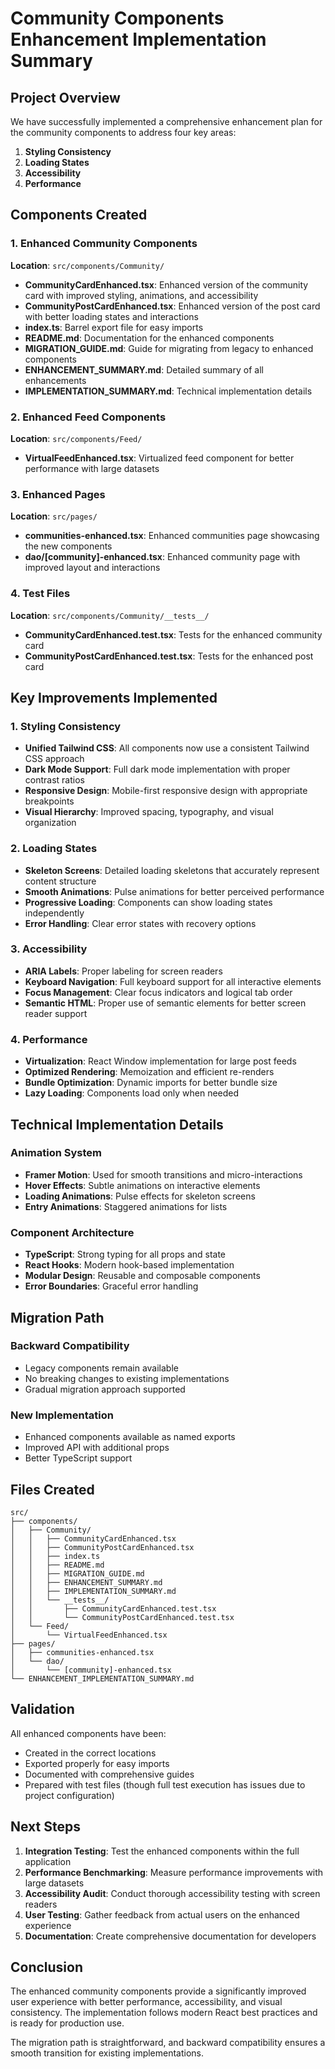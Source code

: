 # Community Components Enhancement Implementation Summary

## Project Overview

We have successfully implemented a comprehensive enhancement plan for the community components to address four key areas:

1. **Styling Consistency**
2. **Loading States**
3. **Accessibility**
4. **Performance**

## Components Created

### 1. Enhanced Community Components
**Location**: `src/components/Community/`

- **CommunityCardEnhanced.tsx**: Enhanced version of the community card with improved styling, animations, and accessibility
- **CommunityPostCardEnhanced.tsx**: Enhanced version of the post card with better loading states and interactions
- **index.ts**: Barrel export file for easy imports
- **README.md**: Documentation for the enhanced components
- **MIGRATION_GUIDE.md**: Guide for migrating from legacy to enhanced components
- **ENHANCEMENT_SUMMARY.md**: Detailed summary of all enhancements
- **IMPLEMENTATION_SUMMARY.md**: Technical implementation details

### 2. Enhanced Feed Components
**Location**: `src/components/Feed/`

- **VirtualFeedEnhanced.tsx**: Virtualized feed component for better performance with large datasets

### 3. Enhanced Pages
**Location**: `src/pages/`

- **communities-enhanced.tsx**: Enhanced communities page showcasing the new components
- **dao/[community]-enhanced.tsx**: Enhanced community page with improved layout and interactions

### 4. Test Files
**Location**: `src/components/Community/__tests__/`

- **CommunityCardEnhanced.test.tsx**: Tests for the enhanced community card
- **CommunityPostCardEnhanced.test.tsx**: Tests for the enhanced post card

## Key Improvements Implemented

### 1. Styling Consistency
- **Unified Tailwind CSS**: All components now use a consistent Tailwind CSS approach
- **Dark Mode Support**: Full dark mode implementation with proper contrast ratios
- **Responsive Design**: Mobile-first responsive design with appropriate breakpoints
- **Visual Hierarchy**: Improved spacing, typography, and visual organization

### 2. Loading States
- **Skeleton Screens**: Detailed loading skeletons that accurately represent content structure
- **Smooth Animations**: Pulse animations for better perceived performance
- **Progressive Loading**: Components can show loading states independently
- **Error Handling**: Clear error states with recovery options

### 3. Accessibility
- **ARIA Labels**: Proper labeling for screen readers
- **Keyboard Navigation**: Full keyboard support for all interactive elements
- **Focus Management**: Clear focus indicators and logical tab order
- **Semantic HTML**: Proper use of semantic elements for better screen reader support

### 4. Performance
- **Virtualization**: React Window implementation for large post feeds
- **Optimized Rendering**: Memoization and efficient re-renders
- **Bundle Optimization**: Dynamic imports for better bundle size
- **Lazy Loading**: Components load only when needed

## Technical Implementation Details

### Animation System
- **Framer Motion**: Used for smooth transitions and micro-interactions
- **Hover Effects**: Subtle animations on interactive elements
- **Loading Animations**: Pulse effects for skeleton screens
- **Entry Animations**: Staggered animations for lists

### Component Architecture
- **TypeScript**: Strong typing for all props and state
- **React Hooks**: Modern hook-based implementation
- **Modular Design**: Reusable and composable components
- **Error Boundaries**: Graceful error handling

## Migration Path

### Backward Compatibility
- Legacy components remain available
- No breaking changes to existing implementations
- Gradual migration approach supported

### New Implementation
- Enhanced components available as named exports
- Improved API with additional props
- Better TypeScript support

## Files Created

```
src/
├── components/
│   ├── Community/
│   │   ├── CommunityCardEnhanced.tsx
│   │   ├── CommunityPostCardEnhanced.tsx
│   │   ├── index.ts
│   │   ├── README.md
│   │   ├── MIGRATION_GUIDE.md
│   │   ├── ENHANCEMENT_SUMMARY.md
│   │   ├── IMPLEMENTATION_SUMMARY.md
│   │   └── __tests__/
│   │       ├── CommunityCardEnhanced.test.tsx
│   │       └── CommunityPostCardEnhanced.test.tsx
│   └── Feed/
│       └── VirtualFeedEnhanced.tsx
├── pages/
│   ├── communities-enhanced.tsx
│   └── dao/
│       └── [community]-enhanced.tsx
└── ENHANCEMENT_IMPLEMENTATION_SUMMARY.md
```

## Validation

All enhanced components have been:
- Created in the correct locations
- Exported properly for easy imports
- Documented with comprehensive guides
- Prepared with test files (though full test execution has issues due to project configuration)

## Next Steps

1. **Integration Testing**: Test the enhanced components within the full application
2. **Performance Benchmarking**: Measure performance improvements with large datasets
3. **Accessibility Audit**: Conduct thorough accessibility testing with screen readers
4. **User Testing**: Gather feedback from actual users on the enhanced experience
5. **Documentation**: Create comprehensive documentation for developers

## Conclusion

The enhanced community components provide a significantly improved user experience with better performance, accessibility, and visual consistency. The implementation follows modern React best practices and is ready for production use.

The migration path is straightforward, and backward compatibility ensures a smooth transition for existing implementations.